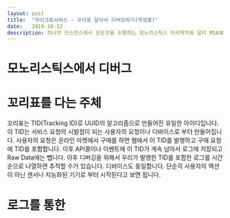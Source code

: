 ```yaml
---
layout: post
title:  "마이크로서비스 - 꼬리표 달아서 디버깅하기(작성중)"
date:   2018-10-12
description: 하나의 인스턴스에서 모든것을 수행하는 모노리스틱스 아키텍처와 달리 MSA에서는 한개 이상의 서비스가 액션을 수행합니다. 따라서 하나의 프로세스를 추적하면 되는 디버깅과 달리 분산된 프로세스를 추적해야하는 어려움이 있습니다. 이것을 극복하기 위해 꼬리표를 달아봅니다.
---
```

# 모노리스틱스에서 디버그

# 꼬리표를 다는 주체
꼬리표는 TID(Tracking ID)로 UUID의 알고리즘으로 만들어진 유일한 아이디입니다. 이 TID는 서비스 요청의 시발점이 되는 사용자의 요청이나 디바이스로 부터 만들어집니다. 사용자의 요청은 온라인 마켓에서 구매를 하면 웹에서 이 TID를 발행하고 구매 요청에 TID를 포함합니다. 이후 API콜이나 이벤트에 이 TID가 계속 남아서 로그에 저장되고 Raw Data에는 뺍니다. 이후 디버깅을 위해서 우리가 발행한 TID를 포함한 로그를 시간순으로 나열하면 추적할 수가 있습니다. 디바이스도 동일합니다. 단순히 사용자의 엑션이 아닌 센서나 지능화된 기기로 부터 시작된다고 보면 됩니다.

# 로그를 통한 
